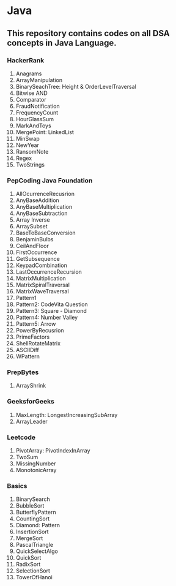 # Java

## This repository contains codes on all DSA concepts in Java Language. 

### HackerRank
1. Anagrams
2. ArrayManipulation
3. BinarySeachTree: Height & OrderLevelTraversal
4. Bitwise AND
5. Comparator
6. FraudNotification
7. FrequencyCount
8. HourGlassSum
9. MarkAndToys
10. MergePoint: LinkedList
11. MinSwap
12. NewYear
13. RansomNote
14. Regex
15. TwoStrings

### PepCoding Java Foundation
1. AllOcurrenceRecusrion
2. AnyBaseAddition
3. AnyBaseMultiplication
4. AnyBaseSubtraction
5. Array Inverse
6. ArraySubset
7. BaseToBaseConversion
8. BenjaminBulbs
9. CeilAndFloor
10. FirstOccurrence
11. GetSubsequence
12. KeypadCombination
13. LastOccurrenceRecursion
14. MatrixMultiplication
15. MatrixSpiralTraversal
16. MatrixWaveTraversal
17. Pattern1
18. Pattern2: CodeVita Question
19. Pattern3: Square - Diamond
20. Pattern4: Number Valley
21. Pattern5: Arrow
22. PowerByRecusrion
23. PrimeFactors
24. ShellRotateMatrix
25. ASCIIDiff
26. WPattern

### PrepBytes
1. ArrayShrink

### GeeksforGeeks
1. MaxLength: LongestIncreasingSubArray
2. ArrayLeader

### Leetcode 
1. PivotArray: PivotIndexInArray
2. TwoSum
3. MissingNumber
4. MonotonicArray

### Basics
1. BinarySearch
2. BubbleSort
3. ButterflyPattern
4. CountingSort
5. Diamond: Pattern
6. InsertionSort
7. MergeSort
8. PascalTriangle
9. QuickSelectAlgo
10. QuickSort
11. RadixSort
12. SelectionSort
13. TowerOfHanoi

